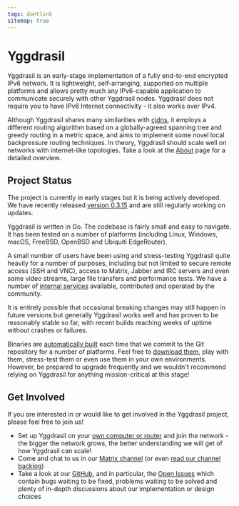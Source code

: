 ```yaml
---
tags: dontlink
sitemap: true
---
```


# Yggdrasil

Yggdrasil is an early-stage implementation of a fully end-to-end encrypted IPv6 network. It is lightweight, self-arranging, supported on multiple platforms and allows pretty much any IPv6-capable application to communicate securely with other Yggdrasil nodes. Yggdrasil does not require you to have IPv6 Internet connectivity - it also works over IPv4.

Although Yggdrasil shares many similarities with [cjdns](https://github.com/cjdelisle/cjdns), it employs a different routing algorithm based on a globally-agreed spanning tree and greedy routing in a metric space, and aims to implement some novel local backpressure routing techniques. In theory, Yggdrasil should scale well on networks with internet-like topologies. Take a look at the [About](about.md) page for a detailed overview.

## Project Status

The project is currently in early stages but it is being actively developed. We have recently released [version 0.3.15](changelog.md) and are still regularly working on updates.

Yggdrasil is written in Go. The codebase is fairly small and easy to navigate. It has been tested on a number of platforms (including Linux, Windows, macOS, FreeBSD, OpenBSD and Ubiquiti EdgeRouter).

A small number of users have been using and stress-testing Yggdrasil quite heavily for a number of purposes, including but not limited to secure remote access (SSH and VNC), access to Matrix, Jabber and IRC servers and even some video streams, large file transfers and performance tests. We have a number of [internal services](services.md) available, contributed and operated by the community.

It is entirely possible that occasional breaking changes may still happen in future versions but generally Yggdrasil works well and has proven to be reasonably stable so far, with recent builds reaching weeks of uptime without crashes or failures.

Binaries are [automatically built](https://circleci.com/gh/yggdrasil-network/yggdrasil-go) each time that we commit to the Git repository for a number of platforms. Feel free to [download them](https://github.com/yggdrasil-network/yggdrasil-go/releases), play with them, stress-test them or even use them in your own environments. However, be prepared to upgrade frequently and we wouldn't recommend relying on Yggdrasil for anything mission-critical at this stage!

## Get Involved

If you are interested in or would like to get involved in the Yggdrasil project, please feel free to join us!

- Set up Yggdrasil on your [own computer or router](installation.md) and join the network - the bigger the network grows, the better understanding we will get of how Yggdrasil can scale!
- Come and chat to us in our [Matrix channel](https://matrix.to/#/#yggdrasil:matrix.org) (or even [read our channel backlog](https://view.matrix.org/room/!DwmKuvGvRKciqyFcxv:matrix.org/))
- Take a look at our [GitHub](https://github.com/yggdrasil-network/yggdrasil-go), and in particular, the [Open Issues](https://github.com/yggdrasil-network/yggdrasil-go/issues) which contain bugs waiting to be fixed, problems waiting to be solved and plenty of in-depth discussions about our implementation or design choices
